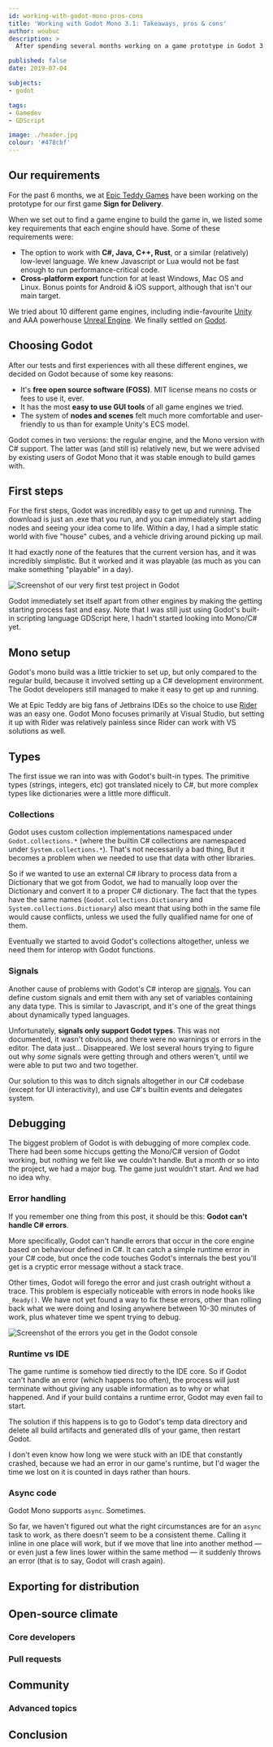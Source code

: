 ```yaml
---
id: working-with-godot-mono-pros-cons
title: 'Working with Godot Mono 3.1: Takeaways, pros & cons'
author: woubuc
description: >
  After spending several months working on a game prototype in Godot 3.1 for Epic Teddy Games, we decided to write an account of our experiences. From the areas where Godot shines to things it's not very good at yet, and our opinion of the state of Godot as an open source project.

published: false
date: 2019-07-04

subjects:
- godot

tags:
- Gamedev
- GDScript

image: ./header.jpg
colour: '#478cbf'
---
```


## Our requirements
For the past 6 months, we at [Epic Teddy Games](https://games.epicteddy.com) have been working on the prototype for our first game **Sign for Delivery**.

When we set out to find a game engine to build the game in, we listed some key requirements that each engine should have. Some of these requirements were:

- The option to work with **C#, Java, C++, Rust**, or a similar (relatively) low-level language. We knew Javascript or Lua would not be fast enough to run performance-critical code.
- **Cross-platform export** function for at least Windows, Mac OS and Linux. Bonus points for Android & iOS support, although that isn't our main target.

We tried about 10 different game engines, including indie-favourite [Unity](https://unity.com/solutions/game) and AAA powerhouse [Unreal Engine](https://www.unrealengine.com). We finally settled on [Godot](https://godotengine.org/).



## Choosing Godot
After our tests and first experiences with all these different engines, we decided on Godot because of some key reasons:

- It's **free open source software (FOSS)**. MIT license means no costs or fees to use it, ever.
- It has the most **easy to use GUI tools** of all game engines we tried.
- The system of **nodes and scenes** felt much more comfortable and user-friendly to us than for example Unity's ECS model.

Godot comes in two versions: the regular engine, and the Mono version with C# support. The latter was (and still is) relatively new, but we were advised by existing users of Godot Mono that it was stable enough to build games with.



## First steps
For the first steps, Godot was incredibly easy to get up and running. The download is just an .exe that you run, and you can immediately start adding nodes and seeing your idea come to life. Within a day, I had a simple static world with five "house" cubes, and a vehicle driving around picking up mail.

It had exactly none of the features that the current version has, and it was incredibly simplistic. But it worked and it was playable (as much as you can make something "playable" in a day).

![Screenshot of our very first test project in Godot](./screen-first-project.png)

Godot immediately set itself apart from other engines by making the getting starting process fast and easy. Note that I was still just using Godot's built-in scripting language GDScript here, I hadn't started looking into Mono/C# yet.



## Mono setup
Godot's mono build was a little trickier to set up, but only compared to the regular build, because it involved setting up a C# development environment. The Godot developers still managed to make it easy to get up and running.

We at Epic Teddy are big fans of Jetbrains IDEs so the choice to use [Rider](https://www.jetbrains.com/rider/) was an easy one. Godot Mono focuses primarily at Visual Studio, but setting it up with Rider was relatively painless since Rider can work with VS solutions as well.

## Types
The first issue we ran into was with Godot's built-in types. The primitive types (strings, integers, etc) got translated nicely to C#, but more complex types like dictionaries were a little more difficult.

### Collections
Godot uses custom collection implementations namespaced under `Godot.collections.*` (where the builtin C# collections are namespaced under `System.collections.*`). That's not necessarily a bad thing, But it becomes a problem when we needed to use that data with other libraries.

So if we wanted to use an external C# library to process data from a Dictionary that we got from Godot, we had to manually loop over the Dictionary and convert it to a proper C# dictionary. The fact that the types have the same names (`Godot.collections.Dictionary` and `System.collections.Dictionary`) also meant that using both in the same file would cause conflicts, unless we used the fully qualified name for one of them.

Eventually we started to avoid Godot's collections altogether, unless we need them for interop with Godot functions.

### Signals
Another cause of problems with Godot's C# interop are [signals](https://docs.godotengine.org/en/3.1/getting_started/step_by_step/signals.html). You can define custom signals and emit them with any set of variables containing any data type. This is similar to Javascript, and it's one of the great things about dynamically typed languages.

Unfortunately, **signals only support Godot types**. This was not documented, it wasn't obvious, and there were no warnings or errors in the editor. The data just... Disappeared. We lost several hours trying to figure out why *some* signals were getting through and others weren't, until we were able to put two and two together.

Our solution to this was to ditch signals altogether in our C# codebase (except for UI interactivity), and use C#'s builtin events and delegates system.



## Debugging
The biggest problem of Godot is with debugging of more complex code. There had been some hiccups getting the Mono/C# version of Godot working, but nothing we felt like we couldn't handle. But a month or so into the project, we had a major bug. The game just wouldn't start. And we had no idea why. 

### Error handling
If you remember one thing from this post, it should be this: **Godot can't handle C# errors**.

More specifically, Godot can't handle errors that occur in the core engine based on behaviour defined in C#. It can catch a simple runtime error in your C# code, but once the code touches Godot's internals the best you'll get is a cryptic error message without a stack trace.
 
Other times, Godot will forego the error and just crash outright without a trace. This problem is especially noticeable with errors in node hooks like `_Ready()`. We have not yet found a way to fix these errors, other than rolling back what we were doing and losing anywhere between 10-30 minutes of work, plus whatever time we spent trying to debug.

![Screenshot of the errors you get in the Godot console](./screen-errors.png)

### Runtime vs IDE
The game runtime is somehow tied directly to the IDE core. So if Godot can't handle an error (which happens too often), the process will just terminate without giving any usable information as to why or what happened. And if your build contains a runtime error, Godot may even fail to start.

The solution if this happens is to go to Godot's temp data directory and delete all build artifacts and generated dlls of your game, then restart Godot. 

I don't even know how long we were stuck with an IDE that constantly crashed, because we had an error in our game's runtime, but I'd wager the time we lost on it is counted in days rather than hours.

### Async code
Godot Mono supports `async`. Sometimes.

So far, we haven't figured out what the right circumstances are for an `async` task to work, as there doesn't seem to be a consistent theme. Calling it inline in one place will work, but if we move that line into another method &mdash; or even just a few lines lower within the same method &mdash; it suddenly throws an error (that is to say, Godot will crash again).



## Exporting for distribution



## Open-source climate

### Core developers

### Pull requests



## Community

### Advanced topics



## Conclusion
